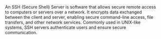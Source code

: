 
An SSH (Secure Shell) Server is software that allows secure remote access to computers or servers over a network. It encrypts data exchanged between the client and server, enabling secure command-line access, file transfers, and other network services. Commonly used in UNIX-like systems, SSH servers authenticate users and ensure secure communication.